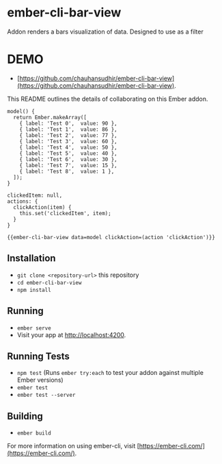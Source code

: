 # ember-cli-bar-view

Addon renders a bars visualization of data. Designed to use as a filter

# DEMO
- [https://github.com/chauhansudhir/ember-cli-bar-view](https://github.com/chauhansudhir/ember-cli-bar-view).

This README outlines the details of collaborating on this Ember addon.

```
model() {
  return Ember.makeArray([
    { label: 'Test 0',  value: 90 },
    { label: 'Test 1',  value: 86 },
    { label: 'Test 2',  value: 77 },
    { label: 'Test 3',  value: 60 },
    { label: 'Test 4',  value: 50 },
    { label: 'Test 5',  value: 40 },
    { label: 'Test 6',  value: 30 },
    { label: 'Test 7',  value: 15 },
    { label: 'Test 8',  value: 1 },
  ]);
}

clickedItem: null,
actions: {
  clickAction(item) {
    this.set('clickedItem', item);
  }
}

{{ember-cli-bar-view data=model clickAction=(action 'clickAction')}}

```
## Installation

* `git clone <repository-url>` this repository
* `cd ember-cli-bar-view`
* `npm install`

## Running

* `ember serve`
* Visit your app at [http://localhost:4200](http://localhost:4200).

## Running Tests

* `npm test` (Runs `ember try:each` to test your addon against multiple Ember versions)
* `ember test`
* `ember test --server`

## Building

* `ember build`

For more information on using ember-cli, visit [https://ember-cli.com/](https://ember-cli.com/).
